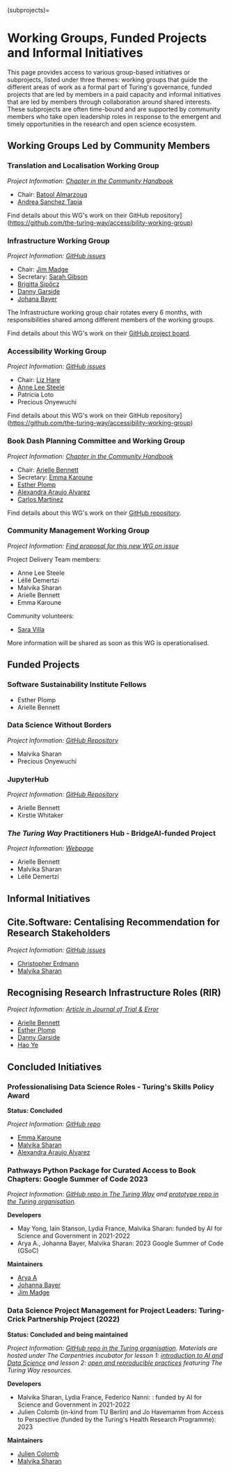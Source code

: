 (subprojects)=
# Working Groups, Funded Projects and Informal Initiatives

This page provides access to various group-based initiatives or subprojects, listed under three themes: working groups that guide the different areas of work as a formal part of Turing's governance, funded projects that are led by members in a paid capacity and informal initiatives that are led by members through collaboration around shared interests.
These subprojects are often time-bound and are supported by community members who take open leadership roles in response to the emergent and timely opportunities in the research and open science ecosystem.

## Working Groups Led by Community Members

### Translation and Localisation Working Group

*Project Information: [Chapter in the Community Handbook](https://book.the-turing-way.org/community-handbook/translation)*

- Chair: [Batool Almarzouq](https://book.the-turing-way.org/afterword/contributors-record#batool-almarzouq)
- [Andrea Sanchez Tapia](https://book.the-turing-way.org/afterword/contributors-record#andrea-sanchez-tapia)

<!-- TBC: Add repo link here -->
Find details about this WG's work on their GitHub repository](https://github.com/the-turing-way/accessibility-working-group)

### Infrastructure Working Group

*Project Information: [GitHub issues](https://github.com/the-turing-way/the-turing-way/issues?q=is%3Aissue+is%3Aopen+label%3Ainfrastructure)*

- Chair: [Jim Madge](https://book.the-turing-way.org/afterword/contributors-record#jim-madge)
- Secretary: [Sarah Gibson](https://book.the-turing-way.org/afterword/contributors-record#sarah-gibson)
- [Brigitta Sipőcz](https://book.the-turing-way.org/afterword/contributors-record#brigitta-sipocz)
- [Danny Garside](https://book.the-turing-way.org/afterword/contributors-record#danny-garside)
- [Johana Bayer](https://book.the-turing-way.org/afterword/contributors-record#likeajumprope)

The Infrastructure working group chair rotates every 6 months, with responsibilities shared among different members of the working groups. 

Find details about this WG's work on their [GitHub project board](https://github.com/orgs/the-turing-way/projects/9).

### Accessibility Working Group

*Project Information: [GitHub issues](https://github.com/the-turing-way/the-turing-way/issues?q=is%3Aissue+is%3Aopen+accessibility+label%3Aaccessibility)*

- Chair: [Liz Hare](https://book.the-turing-way.org/afterword/contributors-record#liz-hare)
- [Anne Lee Steele](https://book.the-turing-way.org/afterword/contributors-record#anne-lee-steele)
- Patricia Loto
- Precious Onyewuchi

Find details about this WG's work on their GitHub repository](https://github.com/the-turing-way/accessibility-working-group)

### Book Dash Planning Committee and Working Group

*Project Information: [Chapter in the Community Handbook](https://book.the-turing-way.org/community-handbook/bookdash)*

- Chair: [Arielle Bennett](https://book.the-turing-way.org/afterword/contributors-record#arielle-bennett)
- Secretary: [Emma Karoune](https://book.the-turing-way.org/afterword/contributors-record#emma-karoune)
- [Esther Plomp](https://book.the-turing-way.org/afterword/contributors-record#esther-plomp)
- [Alexandra Araujo Alvarez](https://book.the-turing-way.org/afterword/contributors-record#alexandra-araujo-alvarez)
- [Carlos Martinez](https://book.the-turing-way.org/afterword/contributors-record#c-martinez)

<!--Add the right link - harmonize two repos-->
Find details about this WG's work on their [GitHub repository]().

### Community Management Working Group

*Project Information: [Find proposal for this new WG on issue]([https://book.the-turing-way.org/community-handbook/bookdash](https://github.com/the-turing-way/the-turing-way/issues/4033))*

Project Delivery Team members:

- Anne Lee Steele
- Léllé Demertzi
- Malvika Sharan
- Arielle Bennett
- Emma Karoune

Community volunteers:
- [Sara Villa](https://book.the-turing-way.org/afterword/contributors-record#sara-villa)

More information will be shared as soon as this WG is operationalised.

## Funded Projects 

### Software Sustainability Institute Fellows

- Esther Plomp
- Arielle Bennett

### Data Science Without Borders

*Project Information: [GitHub Repository](https://github.com/aphrc-dswb/dswb-open-science-capacity-wg?tab=readme-ov-file#connection-with-the-turing-way-and-other-open-science-communities)*

- Malvika Sharan
- Precious Onyewuchi

### JupyterHub

*Project Information: [GitHub Repository]()*

- Arielle Bennett
- Kirstie Whitaker

### *The Turing Way* Practitioners Hub - BridgeAI-funded Project

*Project Information: [Webpage](https://www.turing.ac.uk/turing-way-practitioners-hub)*

- Arielle Bennett
- Malvika Sharan
- Léllé Demertzi

## Informal Initiatives

## Cite.Software: Centalising Recommendation for Research Stakeholders

*Project Information: [GitHub issues](https://github.com/the-turing-way/the-turing-way/issues?q=is%3Aissue+is%3Aopen+label%3Asoftware-citation)*

- [Christopher Erdmann](https://book.the-turing-way.org/afterword/contributors-record#christopher-erdmann)
- [Malvika Sharan](https://book.the-turing-way.org/afterword/contributors-record#malvika-sharan)

## Recognising Research Infrastructure Roles (RIR)

*Project Information: [Article in Journal of Trial & Error](https://journal.trialanderror.org/pub/manifesto-rewarding-recognizing/release/1)*

- [Arielle Bennett](https://book.the-turing-way.org/afterword/contributors-record#arielle-bennett)
- [Esther Plomp](https://book.the-turing-way.org/afterword/contributors-record#esther-plomp)
- [Danny Garside](https://book.the-turing-way.org/afterword/contributors-record#danny-garside)
- [Hao Ye](https://www.weecology.org/author/hao-ye/)

## Concluded Initiatives

### Professionalising Data Science Roles - Turing's Skills Policy Award
**Status: Concluded**

*Project Information: [GitHub repo](https://github.com/alan-turing-institute/professionalising-data-science-roles)*

- [Emma Karoune](https://book.the-turing-way.org/afterword/contributors-record#emma-karoune)
- [Malvika Sharan](https://book.the-turing-way.org/afterword/contributors-record#malvika-sharan)
- [Alexandra Araujo Alvarez](https://book.the-turing-way.org/afterword/contributors-record#alexandra-araujo-alvarez)

### Pathways Python Package for Curated Access to Book Chapters: Google Summer of Code 2023

*Project Information: [GitHub repo in The Turing Way](https://github.com/the-turing-way/pathways) and [prototype repo in the Turing organisation](https://github.com/alan-turing-institute/bio-Turing-Way/).*

**Developers**
- May Yong, Iain Stanson, Lydia France, Malvika Sharan: funded by AI for Science and Government in 2021-2022
- Arya A., Johanna Bayer, Malvika Sharan: 2023 Google Summer of Code (GSoC)

**Maintainers**
- [Arya A](https://book.the-turing-way.org/afterword/contributors-record#arya-a)
- [Johanna Bayer](https://book.the-turing-way.org/afterword/contributors-record#johanna-bayer)
- [Jim Madge](https://book.the-turing-way.org/afterword/contributors-record#jim-madge)

### Data Science Project Management for Project Leaders: Turing-Crick Partnership Project (2022)

**Status: Concluded and being maintained**

*Project Information: [GitHub repo in the Turing organisation](https://github.com/alan-turing-institute/data-training-for-bioscience). Materials are hosted under The Carpentries incubator for lesson 1: [introduction to AI and Data Science](https://github.com/carpentries-incubator/managing-computational-projects) and lesson 2: [open and reproducible practices](https://github.com/carpentries-incubator/data-science-ai-senior-researchers) featuring *The Turing Way* resources.*

**Developers**

- Malvika Sharan, Lydia France, Federico Nanni: : funded by AI for Science and Government in 2021-2022
- Julien Colomb (in-kind from TU Berlin) and Jo Havemamm from Access to Perspective (funded by the Turing's Health Research Programme): 2023

**Maintainers**
- [Julien Colomb](https://book.the-turing-way.org/afterword/contributors-record#julien-colomb)
- [Malvika Sharan](https://book.the-turing-way.org/afterword/contributors-record#malvika-sharan)
